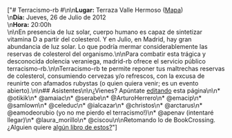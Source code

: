 ["# Terracismo-rb #\n\n**Lugar:** Terraza Valle Hermoso ([Mapa](http://maps.google.es/maps?q=Jardines+de+Per%C3%B3n&ie=UTF8&ll=40.452989,-3.695934&spn=0.01365,0.012381&fb=1&gl=es&cid=0,0,1081779755368921360&t=h&z=16&iwloc=A))<br/>\n**Día:** Jueves, 26 de Julio de 2012<br/>\n**Hora:** 20:00h<br/>\n\nEn presencia de luz solar, cuerpo humano es capaz de sintetizar vitamina D a partir del colesterol. Y en Julio, en Madrid, hay gran abundancia de luz solar. Lo que podría mermar considerablemente las reservas de colesterol del organismo.\n\nPara combatir esta trágica y desconocida dolencia veraniega, madrid-rb ofrece el servicio público terracismo-rb.\n\nTerracismo-rb te permite reponer tus maltrechas reservas de colesterol, consumiendo cervezas y/o refrescos, con la excusa de reunirte con afamados rubystas (o quien quiera venir; es un evento abierto).\n\n## Asistentes\n\n¿Vienes? Apúntate [editando](?m=edit) esta página\n\n* @otikik\n* @amaiac\n* @serabe\n* @ArturoHerrero\n* @emacip\n* @samlown\n* @celeduc\n* @ialcazar\n* @christos\n* @arctarus\n* @eamodeorubio (yo no me pierdo el terracismo!)\n* @apenav (intentaré llegar)\n* @laura_morillo\n* @ciscou\n\nRetomando lo de BookCrossing. ¿Alguien quiere [algún libro de estos?](https://madridrb.jottit.com/book_crossing)"]